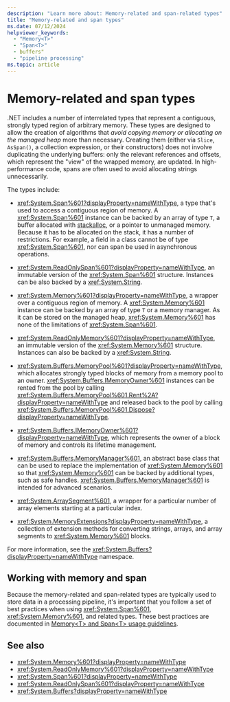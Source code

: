 ```yaml
---
description: "Learn more about: Memory-related and span-related types"
title: "Memory-related and span types"
ms.date: 07/12/2024
helpviewer_keywords:
  - "Memory<T>"
  - "Span<T>"
  - buffers"
  - "pipeline processing"
ms.topic: article
---
```

# Memory-related and span types

.NET includes a number of interrelated types that represent a contiguous, strongly typed region of arbitrary memory. These types are designed to allow the creation of algorithms that *avoid copying memory or allocating on the managed heap* more than necessary. Creating them (either via `Slice`, `AsSpan()`, a collection expression, or their constructors) does not involve duplicating the underlying buffers: only the relevant references and offsets, which represent the "view" of the wrapped memory, are updated. In high-performance code, spans are often used to avoid allocating strings unnecessarily.

The types include:

- <xref:System.Span%601?displayProperty=nameWithType>, a type that's used to access a contiguous region of memory. A <xref:System.Span%601> instance can be backed by an array of type `T`, a buffer allocated with [stackalloc](../../csharp/language-reference/operators/stackalloc.md), or a pointer to unmanaged memory. Because it has to be allocated on the stack, it has a number of restrictions. For example, a field in a class cannot be of type <xref:System.Span%601>, nor can span be used in asynchronous operations.

- <xref:System.ReadOnlySpan%601?displayProperty=nameWithType>, an immutable version of the <xref:System.Span%601> structure. Instances can be also backed by a <xref:System.String>.

- <xref:System.Memory%601?displayProperty=nameWithType>, a wrapper over a contiguous region of memory. A <xref:System.Memory%601> instance can be backed by an array of type `T` or a memory manager. As it can be stored on the managed heap, <xref:System.Memory%601> has none of the limitations of <xref:System.Span%601>.

- <xref:System.ReadOnlyMemory%601?displayProperty=nameWithType>, an immutable version of the <xref:System.Memory%601> structure. Instances can also be backed by a <xref:System.String>.

- <xref:System.Buffers.MemoryPool%601?displayProperty=nameWithType>, which allocates strongly typed blocks of memory from a memory pool to an owner. <xref:System.Buffers.IMemoryOwner%601> instances can be rented from the pool by calling <xref:System.Buffers.MemoryPool%601.Rent%2A?displayProperty=nameWithType> and released back to the pool by calling <xref:System.Buffers.MemoryPool%601.Dispose?displayProperty=nameWithType>.

- <xref:System.Buffers.IMemoryOwner%601?displayProperty=nameWithType>, which represents the owner of a block of memory and controls its lifetime management.

- <xref:System.Buffers.MemoryManager%601>, an abstract base class that can be used to replace the implementation of <xref:System.Memory%601> so that <xref:System.Memory%601> can be backed by additional types, such as safe handles. <xref:System.Buffers.MemoryManager%601> is intended for advanced scenarios.

- <xref:System.ArraySegment%601>, a wrapper for a particular number of array elements starting at a particular index.

- <xref:System.MemoryExtensions?displayProperty=nameWithType>, a collection of extension methods for converting strings, arrays, and array segments to <xref:System.Memory%601> blocks.

For more information, see the <xref:System.Buffers?displayProperty=nameWithType> namespace.

## Working with memory and span

Because the memory-related and span-related types are typically used to store data in a processing pipeline, it's important that you follow a set of best practices when using <xref:System.Span%601>, <xref:System.Memory%601>, and related types. These best practices are documented in [Memory\<T> and Span\<T> usage guidelines](memory-t-usage-guidelines.md).

## See also

- <xref:System.Memory%601?displayProperty=nameWithType>
- <xref:System.ReadOnlyMemory%601?displayProperty=nameWithType>
- <xref:System.Span%601?displayProperty=nameWithType>
- <xref:System.ReadOnlySpan%601?displayProperty=nameWithType>
- <xref:System.Buffers?displayProperty=nameWithType>
